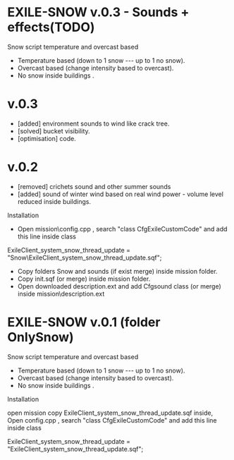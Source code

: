 # EXILE-SNOW v.0.3 - Sounds + effects(TODO)
Snow script temperature and overcast based

- Temperature based (down to 1 snow --- up to 1 no snow).
- Overcast based (change intensity based to overcast).
- No snow inside buildings .
# v.0.3
- [added] environment sounds to wind like crack tree.
- [solved] bucket visibility.
- [optimisation] code.
# v.0.2
- [removed] crichets sound and other summer sounds
- [added] sound of winter wind based on real wind power - volume level reduced inside buildings.

Installation

- Open mission\config.cpp , search "class CfgExileCustomCode" and add this line inside class

ExileClient_system_snow_thread_update = "Snow\ExileClient_system_snow_thread_update.sqf";

- Copy folders Snow and sounds (if exist merge) inside mission folder.
- Copy init.sqf (or merge) inside mission folder.
- Open downloaded description.ext and add Cfgsound class (or merge) inside mission\description.ext 




# EXILE-SNOW v.0.1 (folder OnlySnow)
Snow script temperature and overcast based

- Temperature based (down to 1 snow --- up to 1 no snow).
- Overcast based (change intensity based to overcast).
- No snow inside buildings .

Installation

open mission 
copy ExileClient_system_snow_thread_update.sqf inside,
Open config.cpp , search "class CfgExileCustomCode" and add this line inside class

ExileClient_system_snow_thread_update = "ExileClient_system_snow_thread_update.sqf";
